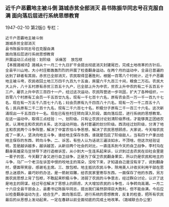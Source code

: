 ### 近千户恶霸地主被斗倒  潞城赤贫全部消灭  县书陈振华同志号召克服自满  面向落后层进行系统思想教育

1947-02-10
第2版()
专栏：

    近千户恶霸地主被斗倒
    潞城赤贫全部消灭
    县书陈振华同志号召克服自满
    面向落后层进行系统思想教育
    开展运动三点经验：划阶级  诉痛苦  放包袱
    【本报潞城讯】潞城从十一月二十九日扩干会提出彻底消灭封建尾巴，完成土地改革的方针后，全县平川山地，大小村庄都轰轰烈烈的开展了检查翻身运动。在两个月的运动中，全县已普遍的达到了耕者有其田，赤贫已全部消灭，农民取得显著胜利，根据一百零八个村统计，近千户恶霸地主被斗垮，农民收回土地三万四千九百九十五亩，房屋六千九百三十间，粮食二万石。农民大大上升，八十五村原有赤贫三百五十九户，已全部上升为中农，贫农上升中农的有二千五百五十三户，雇农上升中农三百四十一户，经过这次运动，农民阵营进一步巩固，扩大了各种组织，一百零八个村原有工会员一千五百廿九名，现有一千七百十六名，原有农会员一万一千一百九十七名，现在有一万五千八百七十八名；妇会员原有九千四百八十六名，现有一万一千二百五十八名；民兵原有二千二百十九名，现有二千六百七十名，积极分子原有二千一百三十六名，这次新涌现出一千五百四十一名。现在已有些村庄转向深入阶段，面向落后层，进行系统的思想教育。在这一运动中，取得三点经验：一、划阶级。只有让农民讨论划清阶级界线，才能够真正团结农民，认清地主和农民的关系，这次运动开始，各村普遍的划分阶级。西流经过划阶级，分清了地主和农民两个斗争阵营，解决了中富农怕斗争思想，解决了农民思想顾虑，大家说，今天咱农民成了一家人，坚决向地主斗争，谁给地主保存东西，谁就是包庇了阶级敌人，当有四十户拿出给地主保存的东西，转向斗争。二、诉苦。有些人认为话说三遍淡如水，不顶啥，但这次经验证明，苦是越诉越多，越诉越苦，从新旧两个社会的对比，一直连系到今天的自卫战争，李村沟在翻身英雄梁马豆领导下进行追根诉苦，从小到大一生连系起来诉，认识到过去农民在旧社会里是一辈子的苦，今天翻了身又进行自卫战争，正是为了保卫农民翻身果实，所以仍是农民和地主的斗争，马厂一个老汉在诉苦中恨的咬地主的耳朵，没咬下来，才知道自己是没有牙了，说到翻身时，便面带笑容，感谢毛主席。三、放包袱。地主抵抗农民斗争，除用美人计收买利用干部在思想上迷惑外，最巧妙的办法，是一箭射双雕，给农民家里寄存东西，一面保存了他的东西，另方面农民思想上背了包袱，不敢起来积极斗争，消弱了农民的斗争意志，经过群众讨论，认识了这是地主的阴谋，经过号召解决了思想上的顾虑，大大增加农民的斗争性，斗争转向高潮。一月二十六日全县干部会上，县委书记陈振华同志，提出我们虽然获得巨大胜利，但不能自满，今后应以检查翻身运动为主，结合生产，面向落后层，进行系统的思想教育，反复的检查，把所有农民最后的从思想上发动起来，一定在春耕以前全面彻底的完成土地改革。（潞城联合办公室）

